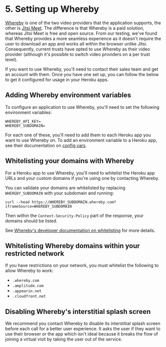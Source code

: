 # 5. Setting up Whereby

[Whereby](https://whereby.com/) is one of the two video providers that the
application supports, the other is [Jitsi Meet](https://github.com/jitsi/jitsi-meet/blob/master/doc/README.md). The
difference is that Whereby is a paid solution, whereas Jitsi Meet is free and
open source. From our testing, we've found that Whereby provides a more seamless
experience as it doesn't require the user to download an app and works all
within the browser unlike Jitsi. Consequently, current trusts have opted to use
Whereby as their video provider (although it's possible to switch video
providers on a per trust level).

If you want to use Whereby, you'll need to contact their sales team and get an
account with them. Once you have one set up, you can follow the below to get it
configured for usage in your Heroku apps.

## Adding Whereby environment variables

To configure an application to use Whereby, you'll need to set the following
environment variables:

```
WHEREBY_API_KEY=
WHEREBY_SUBDOMAIN=
```

For each one of these, you'll need to add them to each Heroku app you want to
use Whereby on. To add an environment variable to a Heroku app, see their
documentation on [config vars](https://devcenter.heroku.com/articles/config-vars).

## Whitelisting your domains with Whereby

For a Heroku app to use Whereby, you'll need to whitelist the Heroku app URLs
and your custom domains if you're using one by contacting Whereby.

You can validate your domains are whitelisted by replacing `WHEREBY_SUBDOMAIN`
with your subdomain and running:

```
curl --head https://WHEREBY_SUBDOMAIN.whereby.com?iframeSource=WHEREBY_SUBDOMAIN
```

Then within the `Content-Security-Policy` part of the response, your domains
should be listed.

See [Whereby's developer documentation on whitelisting](https://whereby.dev/#whitelisting)
for more details.

## Whitelisting Whereby domains within your restricted network

If you have restrictions on your network, you must whitelist the following to
allow Whereby to work:

- `.whereby.com`
- `.amplitude.com`
- `.appearin.net`
- `.cloudfront.net`

## Disabling Whereby's interstitial splash screen

We recommend you contact Whereby to disable its interstitial splash screen
before each call for a better user experience. It asks the user if they want to
use their browser or the app which isn't ideal because it breaks the flow of
joining a virtual visit by taking the user out of the service.
